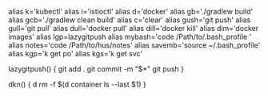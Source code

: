 alias k='kubectl'
alias i='istioctl'
alias d='docker'
alias gb='./gradlew build'
alias gcb='./gradlew clean build'
alias c='clear'
alias gush='git push'
alias gull='git pull'
alias dull='docker pull'
alias dill='docker kill'
alias dim='docker images'
alias lgp=lazygitpush
alias mybash='code /Path/to/.bash_profile '
alias notes='code /Path/to/hus/notes'
alias savemb='source ~/.bash_profile'
alias kgp='k get po'
alias kgs='k get svc'

lazygitpush() {
    git add .
    git commit -m "$*"
    git push
}

dkn() {
    d rm -f $(d container ls --last $1)
}